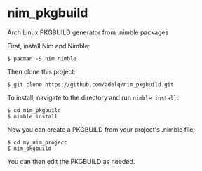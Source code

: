 # nim_pkgbuild

Arch Linux PKGBUILD generator from .nimble packages

First, install Nim and Nimble:

    $ pacman -S nim nimble

Then clone this project:

    $ git clone https://github.com/adelq/nim_pkgbuild.git

To install, navigate to the directory and run `nimble install`:

    $ cd nim_pkgbuild
    $ nimble install

Now you can create a PKGBUILD from your project's .nimble file:

    $ cd my_nim_project
    $ nim_pkgbuild

You can then edit the PKGBUILD as needed.
